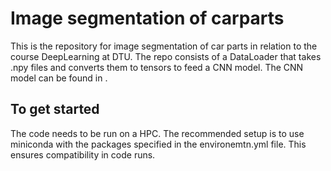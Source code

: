 # Image segmentation of carparts

This is the repository for image segmentation of car parts in relation to the course DeepLearning at DTU. 
The repo consists of a DataLoader that takes .npy files and converts them to tensors to feed a CNN model.  The CNN model can be found in <Insert link>. 

## To get started

The code needs to be run on a HPC. The recommended setup is to use miniconda with the packages specified in the environemtn.yml file. This ensures compatibility in code runs. 

